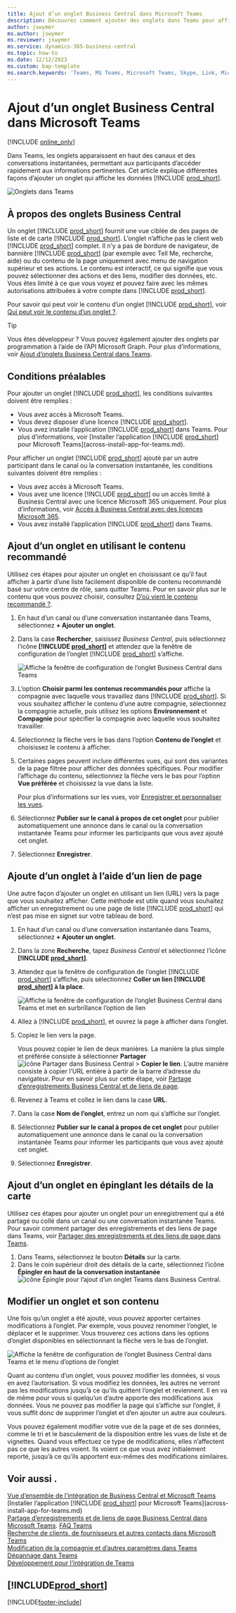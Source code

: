 ```yaml
---
title: Ajout d’un onglet Business Central dans Microsoft Teams
description: Découvrez comment ajouter des onglets dans Teams pour afficher des pages Business Central.
author: jswymer
ms.author: jswymer
ms.reviewer: jswymer
ms.service: dynamics-365-business-central
ms.topic: how-to
ms.date: 12/12/2023
ms.custom: bap-template
ms.search.keywords: 'Teams, MS Teams, Microsoft Teams, Skype, Link, Microsoft 365, collaborate, collaboration, teamwork, share records, tab'
---
```


# Ajout d’un onglet Business Central dans Microsoft Teams

[!INCLUDE [online_only](includes/online_only.md)]

Dans Teams, les onglets apparaissent en haut des canaux et des conversations instantanées, permettant aux participants d’accéder rapidement aux informations pertinentes. Cet article explique différentes façons d’ajouter un onglet qui affiche les données [!INCLUDE [prod_short](includes/prod_short.md)].

![Onglets dans Teams](media/teams-tabs-border.png)

## À propos des onglets Business Central

Un onglet [!INCLUDE [prod_short](includes/prod_short.md)] fournit une vue ciblée de des pages de liste et de carte [!INCLUDE [prod_short](includes/prod_short.md)]. L’onglet n’affiche pas le client web [!INCLUDE [prod_short](includes/prod_short.md)] complet. Il n’y a pas de bordure de navigateur, de bannière [!INCLUDE [prod_short](includes/prod_short.md)] (par exemple avec Tell Me, recherche, aide) ou du contenu de la page uniquement avec menu de navigation supérieur et ses actions. Le contenu est interactif, ce qui signifie que vous pouvez sélectionner des actions et des liens, modifier des données, etc. Vous êtes limité à ce que vous voyez et pouvez faire avec les mêmes autorisations attribuées à votre compte dans [!INCLUDE [prod_short](includes/prod_short.md)].

Pour savoir qui peut voir le contenu d’un onglet [!INCLUDE [prod_short](includes/prod_short.md)], voir [Qui peut voir le contenu d’un onglet ?](/dynamics365/business-central/teams-faq?tabs=tabs#who-can-view).

> [!TIP]
> Vous êtes développeur ? Vous pouvez également ajouter des onglets par programmation à l’aide de l’API Microsoft Graph. Pour plus d’informations, voir [Ajout d’onglets Business Central dans Teams](/dynamics365/business-central/dev-itpro/developer/devenv-develop-for-teams-tabs).  

## Conditions préalables

Pour ajouter un onglet [!INCLUDE [prod_short](includes/prod_short.md)], les conditions suivantes doivent être remplies :

- Vous avez accès à Microsoft Teams.
- Vous devez disposer d’une licence [!INCLUDE [prod_short](includes/prod_short.md)].
- Vous avez installé l’application [!INCLUDE [prod_short](includes/prod_short.md)] dans Teams. Pour plus d’informations, voir [Installer l’application [!INCLUDE [prod_short](includes/prod_short.md)] pour Microsoft Teams](across-install-app-for-teams.md).

Pour afficher un onglet [!INCLUDE [prod_short](includes/prod_short.md)] ajouté par un autre participant dans le canal ou la conversation instantanée, les conditions suivantes doivent être remplies :

- Vous avez accès à Microsoft Teams.
- Vous avez une licence [!INCLUDE [prod_short](includes/prod_short.md)] ou un accès limité à Business Central avec une licence Microsoft 365 uniquement. Pour plus d’informations, voir [Accès à Business Central avec des licences Microsoft 365](admin-access-with-m365-license.md).
- Vous avez installé l’application [!INCLUDE [prod_short](includes/prod_short.md)] dans Teams.

## Ajout d’un onglet en utilisant le contenu recommandé

Utilisez ces étapes pour ajouter un onglet en choisissant ce qu’il faut afficher à partir d’une liste facilement disponible de contenu recommandé basé sur votre centre de rôle, sans quitter Teams. Pour en savoir plus sur le contenu que vous pouvez choisir, consultez [D’où vient le contenu recommandé ?](/dynamics365/business-central/teams-faq?tabs=tabs#where-does-the-recommended-content-come-from).

1. En haut d’un canal ou d’une conversation instantanée dans Teams, sélectionnez **+ Ajouter un onglet**.
2. Dans la case **Rechercher**, saisissez *Business Central*, puis sélectionnez l’icône **[!INCLUDE [prod_short](includes/prod_short.md)]** et attendez que la fenêtre de configuration de l’onglet [!INCLUDE [prod_short](includes/prod_short.md)] s’affiche.

   ![Affiche la fenêtre de configuration de l’onglet Business Central dans Teams](media/teams-bc-tab-config-window.png)

3. L’option **Choisir parmi les contenus recommandés pour** affiche la compagnie avec laquelle vous travaillez dans [!INCLUDE [prod_short](includes/prod_short.md)]. Si vous souhaitez afficher le contenu d’une autre compagnie, sélectionnez la compagnie actuelle, puis utilisez les options **Environnement** et **Compagnie** pour spécifier la compagnie avec laquelle vous souhaitez travailler.
4. Sélectionnez la flèche vers le bas dans l’option **Contenu de l’onglet** et choisissez le contenu à afficher.

   <!-- The list shows all pages that are bookmarked on your role center in [!INCLUDE [prod_short](includes/prod_short.md)]. To learn more about the content that you can choose from, see [Where does the recommended content come from?](teams-faq.md#recommended-content).-->
5. Certaines pages peuvent inclure différentes vues, qui sont des variantes de la page filtrée pour afficher des données spécifiques. Pour modifier l’affichage du contenu, sélectionnez la flèche vers le bas pour l’option **Vue préférée** et choisissez la vue dans la liste.

   Pour plus d’informations sur les vues, voir [Enregistrer et personnaliser les vues](ui-views.md).
6. Sélectionnez **Publier sur le canal à propos de cet onglet** pour publier automatiquement une annonce dans le canal ou la conversation instantanée Teams pour informer les participants que vous avez ajouté cet onglet.
7. Sélectionnez **Enregistrer**.

## Ajoute d’un onglet à l’aide d’un lien de page

Une autre façon d’ajouter un onglet en utilisant un lien (URL) vers la page que vous souhaitez afficher. Cette méthode est utile quand vous souhaitez afficher un enregistrement ou une page de liste [!INCLUDE [prod_short](includes/prod_short.md)] qui n’est pas mise en signet sur votre tableau de bord.

1. En haut d’un canal ou d’une conversation instantanée dans Teams, sélectionnez **+ Ajouter un onglet**.
2. Dans la zone **Recherche**, tapez *Business Central* et sélectionnez l’icône **[!INCLUDE [prod_short](includes/prod_short.md)]**.
3. Attendez que la fenêtre de configuration de l’onglet [!INCLUDE [prod_short](includes/prod_short.md)] s’affiche, puis sélectionnez **Coller un lien [!INCLUDE [prod_short](includes/prod_short.md)] à la place**.

   ![Affiche la fenêtre de configuration de l’onglet Business Central dans Teams et met en surbrillance l’option de lien](media/teams-bc-tab-config-window-page-link.png)
4. Allez à [!INCLUDE [prod_short](includes/prod_short.md)], et ouvrez la page à afficher dans l’onglet.
5. Copiez le lien vers la page.

   Vous pouvez copier le lien de deux manières. La manière la plus simple et préférée consiste à sélectionner **Partager**![icône Partager dans Business Central](media/share-icon.png) > **Copier le lien**. L’autre manière consiste à copier l’URL entière à partir de la barre d’adresse du navigateur. Pour en savoir plus sur cette étape, voir [Partage d’enregistrements Business Central et de liens de page](across-working-with-teams.md).

6. Revenez à Teams et collez le lien dans la case **URL**.
7. Dans la case **Nom de l’onglet**, entrez un nom qui s’affiche sur l’onglet.
8. Sélectionnez **Publier sur le canal à propos de cet onglet** pour publier automatiquement une annonce dans le canal ou la conversation instantanée Teams pour informer les participants que vous avez ajouté cet onglet.
9. Sélectionnez **Enregistrer**.

## Ajout d’un onglet en épinglant les détails de la carte

Utilisez ces étapes pour ajouter un onglet pour un enregistrement qui a été partagé ou collé dans un canal ou une conversation instantanée Teams. Pour savoir comment partager des enregistrements et des liens de page dans Teams, voir [Partager des enregistrements et des liens de page dans Teams](across-working-with-teams.md).

1. Dans Teams, sélectionnez le bouton **Détails** sur la carte.
2. Dans le coin supérieur droit des détails de la carte, sélectionnez l’icône **Épingler en haut de la conversation instantanée** ![icône Épingle pour l’ajout d’un onglet Teams dans Business Central](media/pin-teams.png).

## Modifier un onglet et son contenu

Une fois qu’un onglet a été ajouté, vous pouvez apporter certaines modifications à l’onglet. Par exemple, vous pouvez renommer l’onglet, le déplacer et le supprimer. Vous trouverez ces actions dans les options d’onglet disponibles en sélectionnant la flèche vers le bas de l’onglet.

![Affiche la fenêtre de configuration de l’onglet Business Central dans Teams et le menu d’options de l’onglet](media/teams-bc-tab-config-window-options.png)

Quant au contenu d’un onglet, vous pouvez modifier les données, si vous en avez l’autorisation. Si vous modifiez les données, les autres ne verront pas les modifications jusqu’à ce qu’ils quittent l’onglet et reviennent. Il en va de même pour vous si quelqu’un d’autre apporte des modifications aux données. Vous ne pouvez pas modifier la page qui s’affiche sur l’onglet, il vous suffit donc de supprimer l’onglet et d’en ajouter un autre aux couleurs.

Vous pouvez également modifier votre vue de la page et de ses données, comme le tri et le basculement de la disposition entre les vues de liste et de vignettes. Quand vous effectuez ce type de modifications, elles n’affectent pas ce que les autres voient. Ils voient ce que vous avez initialement reporté, jusqu’à ce qu’ils apportent eux-mêmes des modifications similaires.

## Voir aussi .

[Vue d’ensemble de l’intégration de Business Central et Microsoft Teams](across-teams-overview.md)  
[Installer l’application [!INCLUDE [prod_short](includes/prod_short.md)] pour Microsoft Teams](across-install-app-for-teams.md)  
[Partage d’enregistrements et de liens de page Business Central dans Microsoft Teams](across-working-with-teams.md).
[FAQ Teams](teams-faq.md)  
[Recherche de clients, de fournisseurs et autres contacts dans Microsoft Teams](across-search-contacts-teams.md)  
[Modification de la compagnie et d’autres paramètres dans Teams](across-teams-settings.md)  
[Dépannage dans Teams](admin-teams-troubleshooting.md)  
[Développement pour l’intégration de Teams](/dynamics365/business-central/dev-itpro/developer/devenv-develop-for-teams)  

## [!INCLUDE[prod_short](includes/free_trial_md.md)]  

[!INCLUDE[footer-include](includes/footer-banner.md)]
